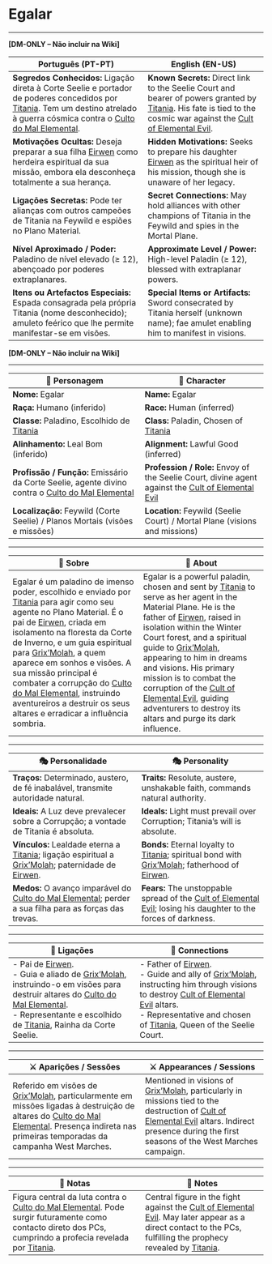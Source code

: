 # Egalar

---

**[DM-ONLY – Não incluir na Wiki]**

| Português (PT-PT) | English (EN-US) |
| ----------------- | --------------- |
| **Segredos Conhecidos:** Ligação direta à Corte Seelie e portador de poderes concedidos por [Titania](docs/npc/-/Fey/titania.md). Tem um destino atrelado à guerra cósmica contra o [Culto do Mal Elemental](docs/dm/-/organizations/cult_of_the_elemental_evil.md). | **Known Secrets:** Direct link to the Seelie Court and bearer of powers granted by [Titania](docs/npc/-/Fey/titania.md). His fate is tied to the cosmic war against the [Cult of Elemental Evil](docs/dm/-/organizations/cult_of_the_elemental_evil.md). |
| **Motivações Ocultas:** Deseja preparar a sua filha [Eirwen](pc_eirwen.md) como herdeira espiritual da sua missão, embora ela desconheça totalmente a sua herança. | **Hidden Motivations:** Seeks to prepare his daughter [Eirwen](pc_eirwen.md) as the spiritual heir of his mission, though she is unaware of her legacy. |
| **Ligaçōes Secretas:** Pode ter alianças com outros campeões de Titania na Feywild e espiões no Plano Material. | **Secret Connections:** May hold alliances with other champions of Titania in the Feywild and spies in the Mortal Plane. |
| **Nível Aproximado / Poder:** Paladino de nível elevado (≥ 12), abençoado por poderes extraplanares. | **Approximate Level / Power:** High-level Paladin (≥ 12), blessed with extraplanar powers. |
| **Itens ou Artefactos Especiais:** Espada consagrada pela própria Titania (nome desconhecido); amuleto feérico que lhe permite manifestar-se em visões. | **Special Items or Artifacts:** Sword consecrated by Titania herself (unknown name); fae amulet enabling him to manifest in visions. |

**[DM-ONLY – Não incluir na Wiki]**

---

| 🧙 Personagem | 🧙 Character |
| ------------- | ------------ |
| **Nome:** Egalar | **Name:** Egalar |
| **Raça:** Humano (inferido) | **Race:** Human (inferred) |
| **Classe:** Paladino, Escolhido de [Titania](docs/npc/-/Fey/titania.md) | **Class:** Paladin, Chosen of [Titania](docs/npc/-/Fey/titania.md) |
| **Alinhamento:** Leal Bom (inferido) | **Alignment:** Lawful Good (inferred) |
| **Profissão / Função:** Emissário da Corte Seelie, agente divino contra o [Culto do Mal Elemental](docs/dm/-/organizations/cult_of_the_elemental_evil.md) | **Profession / Role:** Envoy of the Seelie Court, divine agent against the [Cult of Elemental Evil](docs/dm/-/organizations/cult_of_the_elemental_evil.md) |
| **Localização:** Feywild (Corte Seelie) / Planos Mortais (visões e missões) | **Location:** Feywild (Seelie Court) / Mortal Plane (visions and missions) |

---

| 📖 Sobre | 📖 About |
| -------- | -------- |
| Egalar é um paladino de imenso poder, escolhido e enviado por [Titania](docs/npc/-/Fey/titania.md) para agir como seu agente no Plano Material. É o pai de [Eirwen](pc_eirwen.md), criada em isolamento na floresta da Corte de Inverno, e um guia espiritual para [Grix’Molah](pc_grixmolah.md), a quem aparece em sonhos e visões. A sua missão principal é combater a corrupção do [Culto do Mal Elemental](docs/dm/-/organizations/cult_of_the_elemental_evil.md), instruindo aventureiros a destruir os seus altares e erradicar a influência sombria. | Egalar is a powerful paladin, chosen and sent by [Titania](docs/npc/-/Fey/titania.md) to serve as her agent in the Material Plane. He is the father of [Eirwen](pc_eirwen.md), raised in isolation within the Winter Court forest, and a spiritual guide to [Grix’Molah](pc_grixmolah.md), appearing to him in dreams and visions. His primary mission is to combat the corruption of the [Cult of Elemental Evil](docs/dm/-/organizations/cult_of_the_elemental_evil.md), guiding adventurers to destroy its altars and purge its dark influence. |

---

| 🎭 Personalidade | 🎭 Personality |
| ---------------- | --------------- |
| **Traços:** Determinado, austero, de fé inabalável, transmite autoridade natural. | **Traits:** Resolute, austere, unshakable faith, commands natural authority. |
| **Ideais:** A Luz deve prevalecer sobre a Corrupção; a vontade de Titania é absoluta. | **Ideals:** Light must prevail over Corruption; Titania’s will is absolute. |
| **Vínculos:** Lealdade eterna a [Titania](docs/npc/-/Fey/titania.md); ligação espiritual a [Grix’Molah](pc_grixmolah.md); paternidade de [Eirwen](pc_eirwen.md). | **Bonds:** Eternal loyalty to [Titania](docs/npc/-/Fey/titania.md); spiritual bond with [Grix’Molah](pc_grixmolah.md); fatherhood of [Eirwen](pc_eirwen.md). |
| **Medos:** O avanço imparável do [Culto do Mal Elemental](docs/dm/-/organizations/cult_of_the_elemental_evil.md); perder a sua filha para as forças das trevas. | **Fears:** The unstoppable spread of the [Cult of Elemental Evil](docs/dm/-/organizations/cult_of_the_elemental_evil.md); losing his daughter to the forces of darkness. |

---

| 🔗 Ligações | 🔗 Connections |
| ----------- | --------------- |
| - Pai de [Eirwen](pc_eirwen.md).<br>- Guia e aliado de [Grix’Molah](pc_grixmolah.md), instruindo-o em visões para destruir altares do [Culto do Mal Elemental](docs/dm/-/organizations/cult_of_the_elemental_evil.md).<br>- Representante e escolhido de [Titania](docs/npc/-/Fey/titania.md), Rainha da Corte Seelie. | - Father of [Eirwen](pc_eirwen.md).<br>- Guide and ally of [Grix’Molah](pc_grixmolah.md), instructing him through visions to destroy [Cult of Elemental Evil](docs/dm/-/organizations/cult_of_the_elemental_evil.md) altars.<br>- Representative and chosen of [Titania](docs/npc/-/Fey/titania.md), Queen of the Seelie Court. |

---

| ⚔️ Aparições / Sessões | ⚔️ Appearances / Sessions |
| ---------------------- | ------------------------- |
| Referido em visões de [Grix’Molah](pc_grixmolah.md), particularmente em missões ligadas à destruição de altares do [Culto do Mal Elemental](docs/dm/-/organizations/cult_of_the_elemental_evil.md). Presença indireta nas primeiras temporadas da campanha West Marches. | Mentioned in visions of [Grix’Molah](pc_grixmolah.md), particularly in missions tied to the destruction of [Cult of Elemental Evil](docs/dm/-/organizations/cult_of_the_elemental_evil.md) altars. Indirect presence during the first seasons of the West Marches campaign. |

---

| 🔮 Notas | 🔮 Notes |
| -------- | -------- |
| Figura central da luta contra o [Culto do Mal Elemental](docs/dm/-/organizations/cult_of_the_elemental_evil.md). Pode surgir futuramente como contacto direto dos PCs, cumprindo a profecia revelada por [Titania](docs/npc/-/Fey/titania.md). | Central figure in the fight against the [Cult of Elemental Evil](docs/dm/-/organizations/cult_of_the_elemental_evil.md). May later appear as a direct contact to the PCs, fulfilling the prophecy revealed by [Titania](docs/npc/-/Fey/titania.md). |
